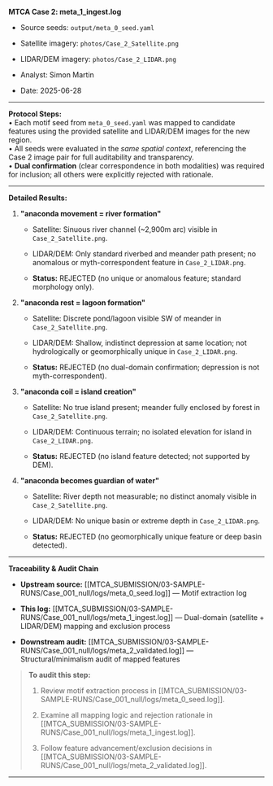 **MTCA Case 2: meta_1_ingest.log**

- Source seeds: `output/meta_0_seed.yaml`
    
- Satellite imagery: `photos/Case_2_Satellite.png`
    
- LIDAR/DEM imagery: `photos/Case_2_LIDAR.png`
    
- Analyst: Simon Martin
    
- Date: 2025-06-28
    

---

**Protocol Steps:**  
• Each motif seed from `meta_0_seed.yaml` was mapped to candidate features using the provided satellite and LIDAR/DEM images for the new region.  
• All seeds were evaluated in the _same spatial context_, referencing the Case 2 image pair for full auditability and transparency.  
• **Dual confirmation** (clear correspondence in both modalities) was required for inclusion; all others were explicitly rejected with rationale.

---

**Detailed Results:**

1. **"anaconda movement = river formation"**
    
    - Satellite: Sinuous river channel (~2,900m arc) visible in `Case_2_Satellite.png`.
        
    - LIDAR/DEM: Only standard riverbed and meander path present; no anomalous or myth-correspondent feature in `Case_2_LIDAR.png`.
        
    - **Status:** REJECTED (no unique or anomalous feature; standard morphology only).
        
2. **"anaconda rest = lagoon formation"**
    
    - Satellite: Discrete pond/lagoon visible SW of meander in `Case_2_Satellite.png`.
        
    - LIDAR/DEM: Shallow, indistinct depression at same location; not hydrologically or geomorphically unique in `Case_2_LIDAR.png`.
        
    - **Status:** REJECTED (no dual-domain confirmation; depression is not myth-correspondent).
        
3. **"anaconda coil = island creation"**
    
    - Satellite: No true island present; meander fully enclosed by forest in `Case_2_Satellite.png`.
        
    - LIDAR/DEM: Continuous terrain; no isolated elevation for island in `Case_2_LIDAR.png`.
        
    - **Status:** REJECTED (no island feature detected; not supported by DEM).
        
4. **"anaconda becomes guardian of water"**
    
    - Satellite: River depth not measurable; no distinct anomaly visible in `Case_2_Satellite.png`.
        
    - LIDAR/DEM: No unique basin or extreme depth in `Case_2_LIDAR.png`.
        
    - **Status:** REJECTED (no geomorphically unique feature or deep basin detected).
        

---

**Traceability & Audit Chain**

- **Upstream source:** [[MTCA_SUBMISSION/03-SAMPLE-RUNS/Case_001_null/logs/meta_0_seed.log]] — Motif extraction log
    
- **This log:** [[MTCA_SUBMISSION/03-SAMPLE-RUNS/Case_001_null/logs/meta_1_ingest.log]] — Dual-domain (satellite + LIDAR/DEM) mapping and exclusion process
    
- **Downstream audit:** [[MTCA_SUBMISSION/03-SAMPLE-RUNS/Case_001_null/logs/meta_2_validated.log]] — Structural/minimalism audit of mapped features
    

> **To audit this step:**
> 
> 1. Review motif extraction process in [[MTCA_SUBMISSION/03-SAMPLE-RUNS/Case_001_null/logs/meta_0_seed.log]].
>     
> 2. Examine all mapping logic and rejection rationale in [[MTCA_SUBMISSION/03-SAMPLE-RUNS/Case_001_null/logs/meta_1_ingest.log]].
>     
> 3. Follow feature advancement/exclusion decisions in [[MTCA_SUBMISSION/03-SAMPLE-RUNS/Case_001_null/logs/meta_2_validated.log]].

---